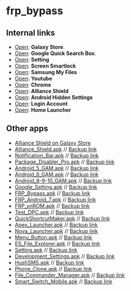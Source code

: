 # frp_bypass

## Internal links

* [Open](intent://com.sec.android.app.samsungapps/#Intent;scheme=android-app;end): <strong>Galaxy Store</strong>.
* [Open](intent://com.google.android.googlequicksearchbox/#Intent;scheme=android-app;end): <strong>Google Quick Search Box</strong>.
* [Open](intent://com.android.settings/#Intent;scheme=android-app;end): <strong>Setting</strong>
* [Open](intent://com.google.android.gms/#Intent;scheme=promote_smartlock_scheme;end): <strong> Screen Smartlock</strong>
* [Open](intent://com.sec.android.app.myfiles/#Intent;scheme=android-app;end): <strong>Samsung My Files</strong>
* [Open](intent://com.google.android.youtube/#Intent;scheme=android-app;end): <strong>Youtube</strong>
* [Open](intent://com.android.chrome/#Intent;scheme=android-app;end): <strong>Chrome</strong>
* [Open](intent://com.rrivenllc.shieldx/#Intent;scheme=android-app;end): <strong>Alliance Shield</strong>
* [Open](https://galaxy.store/setting): <strong>Android Hidden Settings</strong>
* [Open](intent://com.google.android.gsf.login.LoginActivity/#Intent;scheme=android-app;end): <strong>Login Account</strong>
* [Open](intent://com.sec.android.app.launcher/#Intent;scheme=android-app;end): <strong>Home Launcher</strong>

## Other apps

<ul><li><a href="https://galaxystore.samsung.com/detail/com.rrivenllc.shieldx?session_id=W_0a719781bf2f739158262639f4c63d35" data-wpel-link="external" target="_blank" rel="external noopener noreferrer">Alliance Shield on Galaxy Store</a></li><li><a href="https://github.com/vnrom/bypass/raw/master/Alliance_Shield.apk" data-wpel-link="exclude">Alliance_Shield.apk</a> // <a href="https://vnrom.ondex.app/Alliance_Shield.apk" data-wpel-link="exclude">Backup link</a></li><li><a href="https://github.com/vnrom/bypass/raw/master/Notification_Bar.apk" data-wpel-link="exclude">Notification_Bar.apk</a> // <a href="https://vnrom.ondex.app/Notification_Bar.apk" data-wpel-link="exclude">Backup link</a></li><li><a href="https://github.com/vnrom/bypass/raw/master/Package_Disabler_Pro.apk" data-wpel-link="exclude">Package_Disabler_Pro.apk</a> // <a href="https://vnrom.ondex.app/Package_Disabler_Pro.apk" data-wpel-link="exclude">Backup link</a></li><li><a href="https://github.com/vnrom/bypass/raw/master/Android_5_GAM.apk" data-wpel-link="exclude">Android_5_GAM.apk</a> // <a href="https://vnrom.ondex.app/Android_5_GAM.apk" data-wpel-link="exclude">Backup link</a></li><li><a href="https://github.com/vnrom/bypass/raw/master/Android_6_GAM.apk" data-wpel-link="exclude">Android_6_GAM.apk</a> // <a href="https://vnrom.ondex.app/Android_6_GAM.apk" data-wpel-link="exclude">Backup link</a></li><li><a href="https://github.com/vnrom/bypass/raw/master/Android_8-9-10_GAM.apk" data-wpel-link="exclude">Android_8-9-10_GAM.apk</a> // <a href="https://vnrom.ondex.app/Android_8-9-10_GAM.apk" data-wpel-link="exclude">Backup link</a></li><li><a href="https://github.com/vnrom/bypass/raw/master/Google_Setting.apk" data-wpel-link="exclude">Google_Setting.apk</a> // <a href="https://vnrom.ondex.app/Google_Setting.apk" data-wpel-link="exclude">Backup link</a></li><li><a href="https://github.com/vnrom/bypass/raw/master/FRP_Bypass.apk" data-wpel-link="exclude">FRP_Bypass.apk</a> // <a href="https://vnrom.ondex.app/FRP_Bypass.apk" data-wpel-link="exclude">Backup link</a></li><li><a href="https://github.com/vnrom/bypass/raw/master/FRP_Android_7.apk" data-wpel-link="exclude">FRP_Android_7.apk</a> // <a href="https://vnrom.ondex.app/FRP_Android_7.apk" data-wpel-link="exclude">Backup link</a></li><li><a href="https://github.com/vnrom/bypass/raw/master/FRP_vnROM.apk" data-wpel-link="exclude">FRP_vnROM.apk</a> // <a href="https://vnrom.ondex.app/FRP_vnROM(1).apk" data-wpel-link="exclude">Backup link</a></li><li><a href="https://github.com/vnrom/bypass/raw/master/Test_DPC.apk" data-wpel-link="exclude">Test_DPC.apk</a> // <a href="https://vnrom.ondex.app/Test_DPC.apk" data-wpel-link="exclude">Backup link</a></li><li><a href="https://github.com/vnrom/bypass/raw/master/QuickShortcutMaker.apk" data-wpel-link="exclude">QuickShortcutMaker.apk</a> // <a href="https://vnrom.ondex.app/QuickShortcutMaker.apk" data-wpel-link="exclude">Backup link</a></li><li><a href="https://github.com/vnrom/bypass/raw/master/Apex_Launcher.apk" data-wpel-link="exclude">Apex_Launcher.apk</a> // <a href="https://vnrom.ondex.app/Apex_Launcher.apk" data-wpel-link="exclude">Backup link</a></li><li><a href="https://github.com/vnrom/bypass/raw/master/Nova_Launcher.apk" data-wpel-link="exclude">Nova_Launcher.apk</a> // <a href="https://vnrom.ondex.app/Nova_Launcher.apk" data-wpel-link="exclude">Backup link</a></li><li><a href="https://github.com/vnrom/bypass/raw/master/Menu_Button.apk" data-wpel-link="exclude">Menu_Button.apk</a> // <a href="https://vnrom.ondex.app/Menu_Button.apk" data-wpel-link="exclude">Backup link</a></li><li><a href="https://github.com/vnrom/bypass/raw/master/ES_File_Explorer.apk" data-wpel-link="exclude">ES_File_Explorer.apk</a> // <a href="https://vnrom.ondex.app/ES_File_Explorer.apk" data-wpel-link="exclude">Backup link</a></li><li><a href="https://github.com/vnrom/bypass/raw/master/Setting.apk" data-wpel-link="exclude">Setting.apk</a> // <a href="https://vnrom.ondex.app/Setting.apk" data-wpel-link="exclude">Backup link</a></li><li><a href="https://github.com/vnrom/bypass/raw/master/Development_Settings.apk" data-wpel-link="exclude">Development_Settings.apk</a> // <a href="https://vnrom.ondex.app/Development_Settings.apk" data-wpel-link="exclude">Backup link</a></li><li><a href="https://github.com/vnrom/bypass/raw/master/HushSMS.apk" data-wpel-link="exclude">HushSMS.apk</a> // <a href="https://vnrom.ondex.app/HushSMS.apk" data-wpel-link="exclude">Backup link</a></li><li><a href="https://github.com/vnrom/bypass/raw/master/Phone_Clone.apk" data-wpel-link="exclude">Phone_Clone.apk</a> // <a href="https://vnrom.ondex.app/Phone_Clone.apk" data-wpel-link="exclude">Backup link</a></li><li><a href="https://github.com/vnrom/bypass/raw/master/File_Commander_Manager.apk" data-wpel-link="exclude">File_Commander_Manager.apk</a> // <a href="https://vnrom.ondex.app/File_Commander_Manager.apk" data-wpel-link="exclude">Backup link</a></li><li><a href="https://github.com/vnrom/bypass/raw/master/Smart_Switch_Mobile.apk" data-wpel-link="exclude">Smart_Switch_Mobile.apk</a> // <a href="https://vnrom.ondex.app/Smart_Switch_Mobile.apk" data-wpel-link="exclude">Backup link</a></li></ul>
